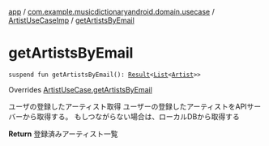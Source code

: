 [app](../../index.md) / [com.example.musicdictionaryandroid.domain.usecase](../index.md) / [ArtistUseCaseImp](index.md) / [getArtistsByEmail](./get-artists-by-email.md)

# getArtistsByEmail

`suspend fun getArtistsByEmail(): `[`Result`](../../com.example.domain.model.value/-result/index.md)`<`[`List`](https://kotlinlang.org/api/latest/jvm/stdlib/kotlin.collections/-list/index.html)`<`[`Artist`](../../com.example.domain.model.entity/-artist/index.md)`>>`

Overrides [ArtistUseCase.getArtistsByEmail](../-artist-use-case/get-artists-by-email.md)

ユーザの登録したアーティスト取得
ユーザーの登録したアーティストをAPIサーバーから取得する。
もしつながらない場合は、ローカルDBから取得する

**Return**
登録済みアーティスト一覧

